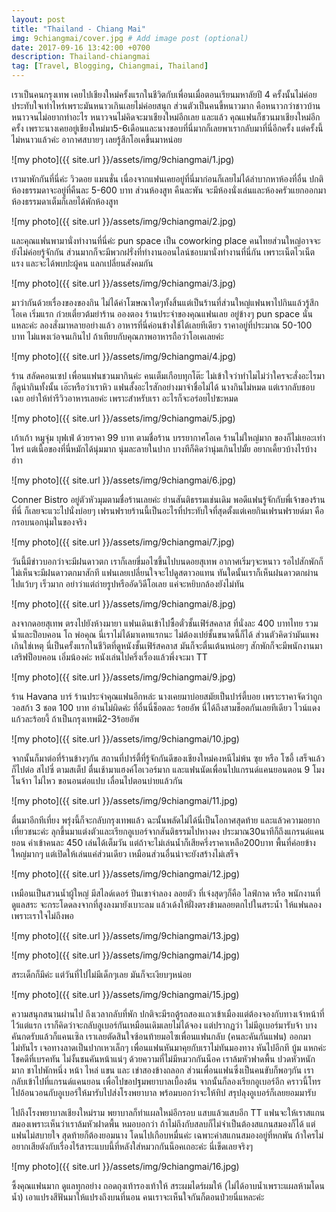 ```yaml
---
layout: post
title: "Thailand - Chiang Mai"
img: 9chiangmai/cover.jpg # Add image post (optional)
date: 2017-09-16 13:42:00 +0700
description: Thailand-chiangmai
tag: [Travel, Blogging, Chiangmai, Thailand]
---
```


เราเป็นคนกรุงเทพ เคยไปเชียงใหม่ครั้งแรกในชีวิตกับเพื่อนเมื่อตอนเรียนมหาลัยปี 4 ครั้งนั้นไม่ค่อยประทับใจเท่าไหร่เพราะมันหนาวเกินเลยไม่ค่อยสนุก ส่วนตัวเป็นคนขี้หนาวมาก คือหนาวกว่าชาวบ้าน หนาวจนไม่อยากทำอะไร หนาวจนไม่คิดจะมาเชียงใหม่อีกเลย และแล้ว คุณแฟนก็ชวนมาเชียงใหม่อีกครั้ง
เพราะนางเคยอยู่เชียงใหม่มา5-6เดือนและนางชอบที่นี่มากก็เลยพาเรากลับมาที่นี่อีกครั้ง แต่ครั้งนี้ไม่หนาวแล้วค่ะ อากาศสบายๆ เลยรู้สึกโอเคขึ้นมาหน่อย

![my photo]({{ site.url }}/assets/img/9chiangmai/1.jpg)

เรามาพักกันที่นี่ค่ะ วิวดอย แมนชั่น เนื่องจากแฟนเคยอยู่ที่นี่มาก่อนก็เลยไม่ได้ลำบากหาห้องที่อื่น ปกติห้องธรรมดาจะอยู่ที่คืนละ 5-600 บาท ส่วนห้องสูท คืนละพัน จะมีห้องนั่งเล่นและห้องครัวแยกออกมา ห้องธรรมดาเต็มก็เลยได้พักห้องสูท

![my photo]({{ site.url }}/assets/img/9chiangmai/2.jpg)

และคุณแฟนพามานั่งทำงานที่นี่ค่ะ pun space เป็น coworking place คนไทยส่วนใหญ่อาจจะยังไม่ค่อยรู้จักกัน ส่วนมากก็จะมีพวกฝรั่งที่ทำงานออนไลน์ชอบมานั่งทำงานที่นี่กัน เพราะเน็ตไวเน็ตแรง และจะได้พบปะผู้คน แลกเปลี่ยนสังคมกัน

![my photo]({{ site.url }}/assets/img/9chiangmai/3.jpg)

มาว่ากันด้วยเรื่องของของกิน ไม่ได้ค่าโฆษณาใดๆทั้งสิ้นแต่เป็นร้านที่ส่วนใหญ่แฟนพาไปกินแล้วรู้สึกโอเค เริ่มแรก ก๋วยเตี๋ยวต้มยำร้าน อองตอง ร้านประจำของคุณแฟนเลย อยู่ข้างๆ pun space นั่นแหละค่ะ ลองสั่งมาหลายอย่างแล้ว อาหารที่นี่ค่อนข้างใช้ได้เลยทีเดียว ราคาอยู่ที่ประมาณ 50-100 บาท ไม่แพงเว่อจนเกินไป ถ้าเทียบกับคุณภาพอาหารถือว่าโอเคเลยค่ะ

![my photo]({{ site.url }}/assets/img/9chiangmai/4.jpg)

ร้าน สลัดคอนเซป เพื่อนแฟนชวนมากินค่ะ คนเต็มเกือบทุกโต๊ะ ไม่เข้าใจว่าทำไมไม่ว่าใครจะสั่งอะไรมาก็ดูน่ากินทั้งนั้น เอ๊ะหรือว่าเราหิว แฟนสั้งอะไรสักอย่างมาจำชื่อไม่ได้ นางกินไม่หมด แต่เรากลับชอบเฉย อย่าให้ทำรีวิวอาหารเลยค่ะ เพราะสำหรับเรา อะไรก็จะอร่อยไปซะหมด  

![my photo]({{ site.url }}/assets/img/9chiangmai/5.jpg)

เก้าเก้า หมูจุ่ม บุฟเฟ่ ด้วยราคา 99 บาท ตามชื่อร้าน บรรยากาศโอเค ร้านไม่ใหญ่มาก ของก็ไม่เยอะเท่าไหร่ แต่เนื้อของที่นี่หมักได้นุ่มมาก นุ่มละลายในปาก บางทีก็คิดว่านุ่มเกินไปมั้ย อยากเคี้ยวบ้างไรบ้าง ฮ่าา

![my photo]({{ site.url }}/assets/img/9chiangmai/6.jpg)

Conner Bistro อยู่ตัวหัวมุมตามชื่อร้านเลยค่ะ ย่านสันติธรรมเช่นเดิม พอดีแฟนรู้จักกับพี่เจ้าของร้านที่นี่ ก็เลยจะแวะไปนั่งบ่อยๆ เฟรนฟรายร้านนี้เป็นอะไรที่ประทับใจที่สุดตั้งแต่เคยกินเฟรนฟรายด์มา คือกรอบนอกนุ่มในของจริง

![my photo]({{ site.url }}/assets/img/9chiangmai/7.jpg)

วันนี้มีข่าวบอกว่าจะมีฝนดาวตก เราก็เลยขี่มอไซขึ้นไปบนดอยสุเทพ อากาศเริ่มๆจะหนาว รอไปสักพักก็ไม่เห็นจะมีฝนดาวตกมาสักที แฟนเลยเปลี่ยนใจจะไปดูสตาวอแทน ทันใดนั้นเราก็เห็นฝนดาวตกผ่านไปแว้บๆ เร็วมาก อย่าว่าแต่ถ่ายรูปหรืออัดวิดีโอเลย แค่จะหยิบกล้องยังไม่ทัน

![my photo]({{ site.url }}/assets/img/9chiangmai/8.jpg)

ลงจากดอยสุเทพ ตรงไปยังห้างมายา แฟนเดินเข้าไปซื้อตั๋วชั้นเฟิร์สคลาส ที่นั่งละ 400 บาทไทย รวมน้ำและป็อบคอน โถ พ่อคุณ นี่เราไม่ได้มาเดทแรกนะ ไม่ต้องเปย์ชั้นขนาดนี้ก็ได้ ส่วนตัวคิดว่ามันแพงเกินใช่เหตุ นี่เป็นครั้งแรกในชีวิตที่ดูหนังชั้นเฟิร์สคลาส มันก็จะตื่นเต้นหน่อยๆ สักพักก็จะมีพนักงานมาเสริฟป็อบคอน เอิ่มน้องค่ะ หนังเล่นไปครึ่งเรื่องแล้วพึ่งจะมา TT

![my photo]({{ site.url }}/assets/img/9chiangmai/9.jpg)

ร้าน Havana บาร์ ร้านประจำคุณแฟนอีกหล่ะ นางเคยมาบ่อยสมัยเป็นปาร์ตี้บอย เพราะราคาจัดว่าถูก วอสก้า 3 ชอต 100 บาท อ่านไม่ผิดค่ะ ที่อื่นนี่ช็อตละ ร้อยอัพ นี่ได้ถึงสามช็อตกันเลยทีเดียว ไวน์แดง แก้วละร้อยงี้ ถ้าเป็นกรุงเทพมี2-3ร้อยอัพ


![my photo]({{ site.url }}/assets/img/9chiangmai/10.jpg)

จากนั้นก็มาต่อที่ร้านข้างๆกัน สถานที่ปาร์ตี้ที่รู้จักกันดีของเชียงใหม่คงหนีไม่พ้น ซุย หรือ โซอี้ เสร็จแล้วก็ไปต่อ สไปซี่ ตามสเต็ป ตื่นเช้ามาแฮงค์โอเวอร์มาก และแฟนนัดเพื่อนไปแกรนด์แคนยอนตอน 9 โมง โนจ้าา ไม่ไหว ขอนอนต่อแปบ เลื่อนไปตอนบ่ายแล้วกัน

![my photo]({{ site.url }}/assets/img/9chiangmai/11.jpg)

ตื่นมาอีกทีเที่ยง พรุ่งนี้ก็จะกลับกรุงเทพแล้ว ฉะนั้นพลัดไม่ได้นี่เป็นโอกาศสุดท้าย และแล้วความอยากเที่ยวชนะค่ะ ลุกขึ้นมาแต่งตัวและเรียกอูเบอร์จากสันติธรรมไปหางดง ประมาณ30นาทีก็ถึงแกรนด์แคนยอน ค่าเข้าคนละ 450 เล่นได้เต็มวัน แต่ถ้าจะไม่เล่นน้ำก็เสียครึ่งราคาเหลือ200บาท  พื้นที่ค่อยข้างใหญ่มากๆ แต่เปิดให้เล่นแค่ส่วนเดียว เหมือนส่วนอื่นน่าจะยังสร้างไม่เสร็จ

![my photo]({{ site.url }}/assets/img/9chiangmai/12.jpg)

เหมือนเป็นสวนน้ำผู้ใหญ่ มีสไลด์เดอร์ ปีนเขาจำลอง ลอยตัว ที่เจ๋งสุดๆก็คือ ไลฟ์กาด หรือ พนักงานที่ดูแลสระ จะกระโดดลงจากที่สูงลงมายังเบาะลม แล้วเด้งให้ฝั่งตรงข้ามลอยตกไปในสระน้ำ ให้แฟนลองเพราะเราใจไม่ถึงพอ

![my photo]({{ site.url }}/assets/img/9chiangmai/13.jpg)

![my photo]({{ site.url }}/assets/img/9chiangmai/14.jpg)

สระเด็กก็มีค่ะ แต่วันที่ไปไม่มีเด็กๆเลย มันก็จะเงียบๆหน่อย

![my photo]({{ site.url }}/assets/img/9chiangmai/15.jpg)

ความสนุกสนานผ่านไป ถึงเวลากลับที่พัก ปกติจะมีรถตู้รถสองแถวเข้าเมืองแต่ต้องจองกับทางเจ้าหน้าที่ไว้แต่แรก เราก็คิดว่าจะกลับอูเบอร์กันเหมือนเดิมเลยไม่ได้จอง แต่ปรากฏว่า ไม่มีอูเบอร์มารับจ้า บางคันกดรับแล้วก็แคนเซิล เราเลยตัดสินใจซ้อนท้ายมอไซเพื่อนแฟนกลับ (คนละคันกันแฟน) ออกมาไม่ทันไร เจอทางลาดเป็นปากเหวเล็กๆ เพื่อนแฟนหันมาคุยกับเราไม่ทันมองทาง หันไปอีกที บู้ม แหกค่ะ โชคดีที่เบรคทัน ไม่งั้นชนคันหน้าแน่ๆ ด้วยความที่ไม่มีหมวกกันน็อค เราล้มหัวฟาดพื้น ปวดหัวหนักมาก ชาไปพักหนึ่ง หน้า ไหล่ แขน และ เข่าสองข้างถลอก ส่วนเพื่อนแฟนซึ่งเป็นคนขับก็พอๆกัน เรากลับเข้าไปที่แกรนด์แคนยอน เพื่อไปขอปฐมพยาบาลเบื้องต้น จากนั้นก็ลองเรียกอูเบอร์อีก คราวนี้โทรไปอ้อนวอนกับอูเบอร์ให้มารับไปส่งโรงพยาบาล พร้อมบอกว่าจะให้ทิป สรุปลุงอูเบอร์ก็เลยยอมมารับ

ไปถึงโรงพยาบาลเชียงใหม่ราม พยาบาลก็ทำแผลใหม่อีกรอบ แสบแล้วแสบอีก TT แฟนจะให้เราสแกนสมองเพราะเห็นว่าเราล้มหัวฝาดพื้น หมอบอกว่า ถ้าไม่ถึงกับสลบก็ไม่จำเป็นต้องสแกนสมองก็ได้ แต่แฟนไม่สบายใจ สุดท้ายก็ต้องยอมนาง โดนไปเกือบหมื่นค่ะ เฉพาะค่าสแกนสมองอยู่ที่หกพัน ถ้าใครไม่อยากเสียตังกับเรื่องไร้สาระแบบนี้ที่หลังใส่หมวกกันน็อคเถอะค่ะ นี่เข็ดเลยจริงๆ

![my photo]({{ site.url }}/assets/img/9chiangmai/16.jpg)

ซึ้งคุณแฟนมาก ดูแลทุกอย่าง ถอดถุงเท้ารองเท้าให้ สระผมไดร์ผมให้ (ไม่ได้อาบน้ำเพราะแผลห้ามโดนน้ำ) เอาแปรงสีฟันมาให้แปรงถึงบนที่นอน  คนเราจะเห็นใจกันก็ตอนป่วยนี่แหละค่ะ
